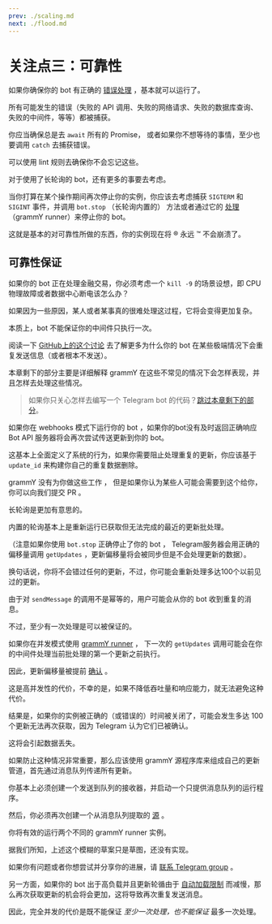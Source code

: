 ```yaml
---
prev: ./scaling.md
next: ./flood.md
---
```


# 关注点三：可靠性

如果你确保你的 bot 有正确的 [错误处理](/zh/guide/errors.md) ，基本就可以运行了。

所有可能发生的错误（失败的 API 调用、失败的网络请求、失败的数据库查询、失败的中间件，等等）都被捕获。

你应当确保总是去 `await` 所有的 Promise， 或者如果你不想等待的事情，至少也要调用 `catch` 去捕获错误。

可以使用 lint 规则去确保你不会忘记这些。

对于使用了长轮询的 bot，还有更多的事要去考虑。

当你打算在某个操作期间再次停止你的实例，你应该去考虑捕获 `SIGTERM` 和 `SIGINT` 事件，并调用 `bot.stop` （长轮询内置的） 方法或者通过它的 [处理]((https://doc.deno.land/https/deno.land/x/grammy_runner/mod.ts#RunnerHandle)) （grammY runner）来停止你的 bot。

这就是基本的对可靠性所做的东西，你的实例现在将 :registered: 永远 :tm: 不会崩溃了。

## 可靠性保证

如果你的 bot 正在处理金融交易，你必须考虑一个 `kill -9` 的场景设想，即 CPU 物理故障或者数据中心断电该怎么办？

如果因为一些原因，某人或者某事真的很难处理这过程，它将会变得更加复杂。

本质上，bot 不能保证你的中间件只执行一次。

阅读一下 [GitHub上的这个讨论](https://github.com/tdlib/telegram-bot-api/issues/126) 去了解更多为什么你的 bot 在某些极端情况下会重复发送信息（或者根本不发送）。

本章剩下的部分主要是详细解释 grammY 在这些不常见的情况下会怎样表现，并且怎样去处理这些情况。

> 如果你只关心怎样去编写一个 Telegram bot 的代码？[跳过本章剩下的部分](/zh/advanced/flood.md)。

如果你在 webhooks 模式下运行你的 bot ，如果你的bot没有及时返回正确响应 Bot API 服务器将会再次尝试传送更新到你的 bot。

这基本上全面定义了系统的行为，如果你需要阻止处理重复的更新，你应该基于 `update_id` 来构建你自己的重复数据删除。

grammY 没有为你做这些工作 ， 但是如果你认为某些人可能会需要到这个给你，你可以向我们提交 PR 。

长轮询是更加有意思的。

内置的轮询基本上是重新运行已获取但无法完成的最近的更新批处理。

（注意如果你使用 `bot.stop` 正确停止了你的 bot ， Telegram服务器会用正确的偏移量调用 `getUpdates` ，更新偏移量将会被同步但是不会处理更新的数据）。

换句话说，你将不会错过任何的更新，不过，你可能会重新处理多达100个以前见过的更新。

由于对 `sendMessage` 的调用不是幂等的，用户可能会从你的 bot 收到重复的消息。

不过，至少有一次处理是可以被保证的。

如果你在并发模式使用 [grammY runner](/plugins/runner.md) ， 下一次的 `getUpdates` 调用可能会在你的中间件处理当前批处理的第一个更新之前执行。

因此，更新偏移量被提前 [确认](https://core.telegram.org/bots/api#getupdates) 。

这是高并发性的代价，不幸的是，如果不降低吞吐量和响应能力，就无法避免这种代价。

结果是，如果你的实例被正确的（或错误的）时间被关闭了，可能会发生多达 100 个更新无法再次获取，因为 Telegram 认为它们已被确认。

这将会引起数据丢失。

如果防止这种情况非常重要，那么应该使用 grammY 源程序库来组成自己的更新管道，首先通过消息队列传递所有更新。

你基本上必须创建一个发送到队列的接收器，并启动一个只提供消息队列的运行程序。

然后，你必须再次创建一个从消息队列提取的 [源]((https://doc.deno.land/https/deno.land/x/grammy_runner/mod.ts#UpdateSource)) 。

你将有效的运行两个不同的 grammY runner 实例。

据我们所知，上述这个模糊的草案只是草图，还没有实现。

如果你有问题或者你想尝试并分享你的进展，请 [联系 Telegram group](https://t.me/grammyjs) 。

另一方面，如果你的 bot 出于高负载并且更新轮循由于 [自动加载限制](/plugins/runner.md#sink) 而减慢，那么再次获取更新的机会将会更加，这将导致再次重复发送消息。

因此，完全并发的代价是既不能保证 _至少一次处理，也不能保证_ 最多一次处理。
